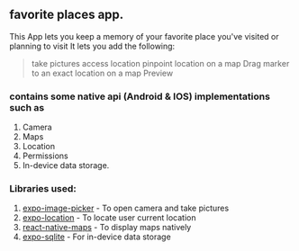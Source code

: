 ## favorite places app.

This App lets you keep a memory of your favorite place you've visited or planning to visit
It lets you add the following:
 > take pictures
 > access location 
 > pinpoint location on a map
 > Drag marker to an exact location on a map
 > Preview 



### contains some native api (Android & IOS) implementations such as 

1. Camera 
2. Maps
3. Location
4. Permissions
5. In-device data storage.


### Libraries used:

1. [expo-image-picker](https://docs.expo.dev/versions/latest/sdk/imagepicker/) - To open camera and take pictures
2. [expo-location](https://docs.expo.dev/versions/latest/sdk/location/) - To locate user current location
3. [react-native-maps](https://github.com/react-native-maps/react-native-maps) - To display maps natively
4. [expo-sqlite](https://docs.expo.dev/versions/latest/sdk/location/) - For in-device data storage
